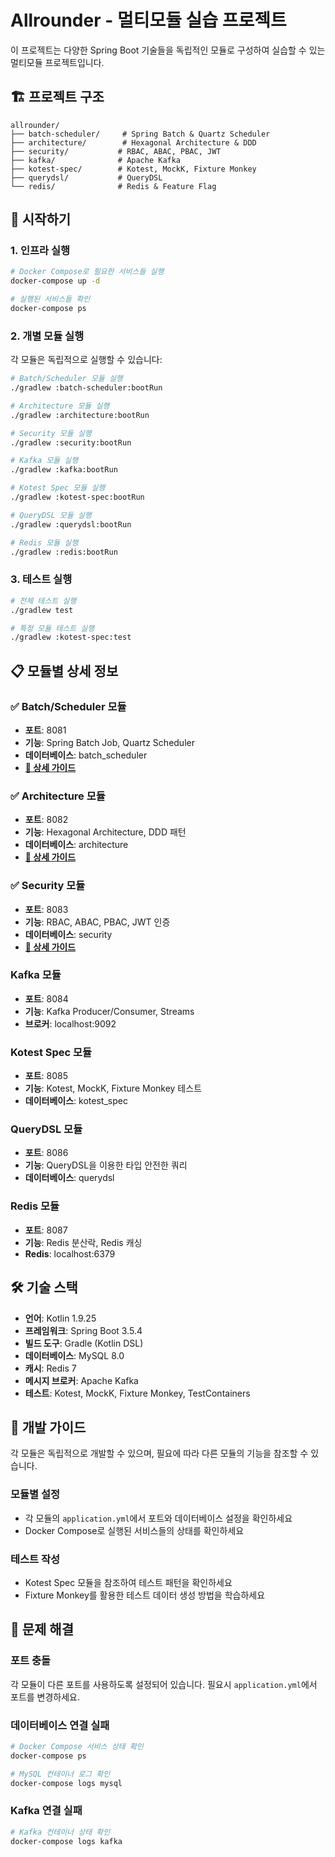 # Allrounder - 멀티모듈 실습 프로젝트

이 프로젝트는 다양한 Spring Boot 기술들을 독립적인 모듈로 구성하여 실습할 수 있는 멀티모듈 프로젝트입니다.

## 🏗️ 프로젝트 구조

```
allrounder/
├── batch-scheduler/     # Spring Batch & Quartz Scheduler
├── architecture/        # Hexagonal Architecture & DDD
├── security/           # RBAC, ABAC, PBAC, JWT
├── kafka/              # Apache Kafka
├── kotest-spec/        # Kotest, MockK, Fixture Monkey
├── querydsl/           # QueryDSL
└── redis/              # Redis & Feature Flag
```

## 🚀 시작하기

### 1. 인프라 실행

```bash
# Docker Compose로 필요한 서비스들 실행
docker-compose up -d

# 실행된 서비스들 확인
docker-compose ps
```

### 2. 개별 모듈 실행

각 모듈은 독립적으로 실행할 수 있습니다:

```bash
# Batch/Scheduler 모듈 실행
./gradlew :batch-scheduler:bootRun

# Architecture 모듈 실행
./gradlew :architecture:bootRun

# Security 모듈 실행
./gradlew :security:bootRun

# Kafka 모듈 실행
./gradlew :kafka:bootRun

# Kotest Spec 모듈 실행
./gradlew :kotest-spec:bootRun

# QueryDSL 모듈 실행
./gradlew :querydsl:bootRun

# Redis 모듈 실행
./gradlew :redis:bootRun
```

### 3. 테스트 실행

```bash
# 전체 테스트 실행
./gradlew test

# 특정 모듈 테스트 실행
./gradlew :kotest-spec:test
```

## 📋 모듈별 상세 정보

### ✅ Batch/Scheduler 모듈

- **포트**: 8081
- **기능**: Spring Batch Job, Quartz Scheduler
- **데이터베이스**: batch_scheduler
- **[📖 상세 가이드](./batch-scheduler/ReadMe.md)**

### ✅ Architecture 모듈

- **포트**: 8082
- **기능**: Hexagonal Architecture, DDD 패턴
- **데이터베이스**: architecture
- **[📖 상세 가이드](./architecture/ReadMe.md)**

### ✅ Security 모듈

- **포트**: 8083
- **기능**: RBAC, ABAC, PBAC, JWT 인증
- **데이터베이스**: security
- **[📖 상세 가이드](./security/ReadMe.md)**

### Kafka 모듈

- **포트**: 8084
- **기능**: Kafka Producer/Consumer, Streams
- **브로커**: localhost:9092

### Kotest Spec 모듈

- **포트**: 8085
- **기능**: Kotest, MockK, Fixture Monkey 테스트
- **데이터베이스**: kotest_spec

### QueryDSL 모듈

- **포트**: 8086
- **기능**: QueryDSL을 이용한 타입 안전한 쿼리
- **데이터베이스**: querydsl

### Redis 모듈

- **포트**: 8087
- **기능**: Redis 분산락, Redis 캐싱
- **Redis**: localhost:6379

## 🛠️ 기술 스택

- **언어**: Kotlin 1.9.25
- **프레임워크**: Spring Boot 3.5.4
- **빌드 도구**: Gradle (Kotlin DSL)
- **데이터베이스**: MySQL 8.0
- **캐시**: Redis 7
- **메시지 브로커**: Apache Kafka
- **테스트**: Kotest, MockK, Fixture Monkey, TestContainers

## 📝 개발 가이드

각 모듈은 독립적으로 개발할 수 있으며, 필요에 따라 다른 모듈의 기능을 참조할 수 있습니다.

### 모듈별 설정

- 각 모듈의 `application.yml`에서 포트와 데이터베이스 설정을 확인하세요
- Docker Compose로 실행된 서비스들의 상태를 확인하세요

### 테스트 작성

- Kotest Spec 모듈을 참조하여 테스트 패턴을 확인하세요
- Fixture Monkey를 활용한 테스트 데이터 생성 방법을 학습하세요

## 🔧 문제 해결

### 포트 충돌

각 모듈이 다른 포트를 사용하도록 설정되어 있습니다. 필요시 `application.yml`에서 포트를 변경하세요.

### 데이터베이스 연결 실패

```bash
# Docker Compose 서비스 상태 확인
docker-compose ps

# MySQL 컨테이너 로그 확인
docker-compose logs mysql
```

### Kafka 연결 실패

```bash
# Kafka 컨테이너 상태 확인
docker-compose logs kafka
```
